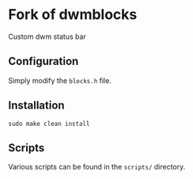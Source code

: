 # Fork of dwmblocks

Custom dwm status bar

## Configuration

Simply modify the `blocks.h` file. 

## Installation

```
sudo make clean install
```

## Scripts 

Various scripts can be found in the `scripts/` directory.


